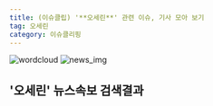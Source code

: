 ```yaml
---
title: (이슈클립) '**오세린**' 관련 이슈, 기사 모아 보기
tag: 오세린
category: 이슈클리핑
---
```

![wordcloud](https://s3.ap-northeast-2.amazonaws.com/lyrics101-wordcloud/2018-10-03-1538555052.png)
![news_img](https://user-images.githubusercontent.com/42597476/44507050-1206f400-a6e4-11e8-8d98-7ffbfebb353f.png)
## **'**오세린**'** 뉴스속보 검색결과

